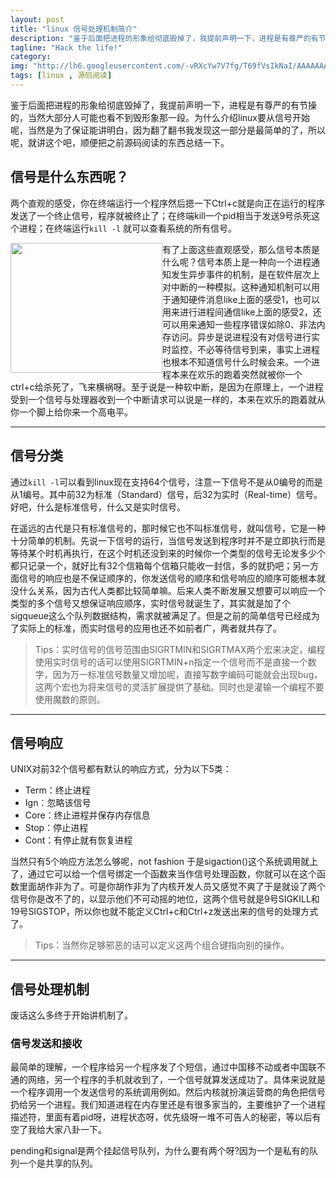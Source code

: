 ```yaml
---
layout: post
title: "linux 信号处理机制简介"
description: "鉴于后面把进程的形象给彻底毁掉了，我提前声明一下，进程是有尊严的有节操的，当然大部分人可能也看不到毁形象那一段了。"
tagline: "Hack the life!"
category: 
img: "http://lh6.googleusercontent.com/-vRXcYw7V7fg/T69fVsIkNaI/AAAAAAAAAIw/Y3KgmC33VbI/s512/linux.jpg"
tags: [linux , 源码阅读]
---
```

<div>
<p>
    鉴于后面把进程的形象给彻底毁掉了，我提前声明一下，进程是有尊严的有节操的，当然大部分人可能也看不到毁形象那一段。为什么介绍linux要从信号开始呢，当然是为了保证能讲明白，因为翻了翻书我发现这一部分是最简单的了，所以呢，就讲这个吧，顺便把之前源码阅读的东西总结一下。
</p>
<h2>信号是什么东西呢？</h2>
<p>两个直观的感受，你在终端运行一个程序然后摁一下Ctrl+c就是向正在运行的程序发送了一个终止信号，程序就被终止了；在终端kill一个pid相当于发送9号杀死这个进程；在终端运行<code>kill -l</code>
就可以查看系统的所有信号。   </p> 
<img src="http://lh6.googleusercontent.com/-vRXcYw7V7fg/T69fVsIkNaI/AAAAAAAAAIw/Y3KgmC33VbI/s512/linux.jpg" style="float:left;width:243px;height:208px">	
<p>有了上面这些直观感受，那么信号本质是什么呢？信号本质上是一种向一个进程通知发生异步事件的机制，是在软件层次上对中断的一种模拟。这种通知机制可以用于通知硬件消息like上面的感受1，也可以用来进行进程间通信like上面的感受2，还可以用来通知一些程序错误如除0、非法内存访问。异步是说进程没有对信号进行实时监控，不必等待信号到来，事实上进程也根本不知道信号什么时候会来。一个进程本来在欢乐的跑着突然就被你一个ctrl+c给杀死了，飞来横祸呀。至于说是一种软中断，是因为在原理上，一个进程受到一个信号与处理器收到一个中断请求可以说是一样的，本来在欢乐的跑着就从你一个脚上给你来一个高电平。</p>
<hr>
<h2>信号分类</h2>
<p>通过<code>kill -l</code>可以看到linux现在支持64个信号，注意一下信号不是从0编号的而是从1编号。其中前32为标准（Standard）信号，后32为实时（Real-time）信号。好吧，什么是标准信号，什么又是实时信号。</p>
<p>在遥远的古代是只有标准信号的，那时候它也不叫标准信号，就叫信号，它是一种十分简单的机制。先说一下信号的运行，当信号发送到程序时并不是立即执行而是等待某个时机再执行，在这个时机还没到来的时候你一个类型的信号无论发多少个都只记录一个，就好比有32个信箱每个信箱只能收一封信，多的就扔吧；另一方面信号的响应也是不保证顺序的，你发送信号的顺序和信号响应的顺序可能根本就没什么关系，因为古代人类都比较简单嘛。后来人类不断发展又想要可以响应一个类型的多个信号又想保证响应顺序，实时信号就诞生了，其实就是加了个sigqueue这么个队列数据结构，需求就被满足了。但是之前的简单信号已经成为了实际上的标准，而实时信号的应用也还不如前者广，两者就共存了。</p>
<blockquote>Tips：实时信号的信号范围由SIGRTMIN和SIGRTMAX两个宏来决定，编程使用实时信号的话可以使用SIGRTMIN+n指定一个信号而不是直接一个数字，因为万一标准信号数量又增加呢，直接写数字编码可能就会出现bug，这两个宏也为将来信号的灵活扩展提供了基础。同时也是灌输一个编程不要使用魔数的原则。</blockquote>
<hr>
<h2>信号响应</h2>
UNIX对前32个信号都有默认的响应方式，分为以下5类：
<ul>
<li>Term：终止进程</li>
<li>Ign：忽略该信号</li>
<li>Core：终止进程并保存内存信息</li>
<li>Stop：停止进程</li>
<li>Cont：有停止就有恢复进程</li>
</ul>
<p>当然只有5个响应方法怎么够呢，not fashion 于是sigaction()这个系统调用就上了，通过它可以给一个信号绑定一个函数来当作信号处理函数，你就可以在这个函数里面胡作非为了。可是你胡作非为了内核开发人员又感觉不爽了于是就设了两个信号你是改不了的，以显示他们不可动摇的地位，这两个信号就是9号SIGKILL和19号SIGSTOP，所以你也就不能定义Ctrl+c和Ctrl+z发送出来的信号的处理方式了。</p>
<blockquote>Tips：当然你足够邪恶的话可以定义这两个组合键指向别的操作。</blockquote>
<hr>
<h2>信号处理机制</h2>
<p>废话这么多终于开始讲机制了。</p>
<h3>信号发送和接收</h3>
<p>最简单的理解，一个程序给另一个程序发了个短信，通过中国移不动或者中国联不通的网络，另一个程序的手机就收到了，一个信号就算发送成功了。具体来说就是一个程序调用一个发送信号的系统调用例如。然后内核就扮演运营商的角色把信号扔给另一个进程。我们知道进程在内存里还是有很多家当的，主要维护了一个进程描述符，里面有着pid呀，进程状态呀，优先级呀一堆不可告人的秘密，等以后有空了我给大家八卦一下。</p>
<p>pending和signal是两个挂起信号队列，为什么要有两个呀?因为一个是私有的队列一个是共享的队列。</p>

</div>

